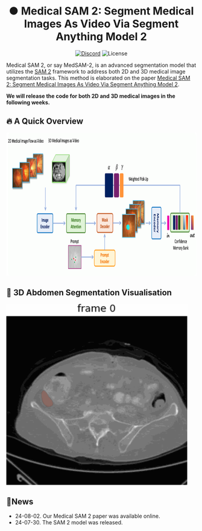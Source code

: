 <h1 align="center">● Medical SAM 2: Segment Medical Images As Video Via Segment Anything Model 2</h1>

<p align="center">
    <a href="https://discord.gg/DN4rvk95CC">
        <img alt="Discord" src="https://img.shields.io/discord/1146610656779440188?logo=discord&style=flat&logoColor=white"/></a>
    <img src="https://img.shields.io/static/v1?label=license&message=GPL&color=white&style=flat" alt="License"/>
</p>

Medical SAM 2, or say MedSAM-2, is an advanced segmentation model that utilizes the [SAM 2](https://github.com/facebookresearch/segment-anything-2) framework to address both 2D and 3D medical
image segmentation tasks. This method is elaborated on the paper [Medical SAM 2: Segment Medical Images As Video Via Segment Anything Model 2](...).

**We will release the code for both 2D and 3D medical images in the following weeks.**
## 🔥 A Quick Overview 
 <img width="880" height="380" src="https://github.com/jiayuanz3/medsam2/blob/main/framework.png">

## 🩻 3D Abdomen Segmentation Visualisation
 <img width="480" height="480" src="https://github.com/jiayuanz3/medsam2/blob/main/example.gif">

 ## 🚨News
 - 24-08-02. Our Medical SAM 2 paper was available online.
 - 24-07-30. The SAM 2 model was released.




